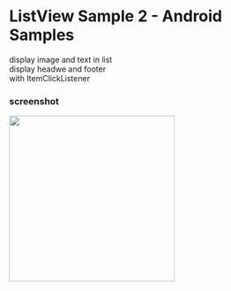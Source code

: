 ListView Sample 2 - Android Samples
===============

display image and text in list <br/>
display headwe and footer <br/>
with ItemClickListener <br/>

### screenshot <br/>
<image src="https://raw.githubusercontent.com/ohwada/Android_Samples/master/ListViewSample2/screenshot/screenshot_list_view.png" width="300" /><br/>
